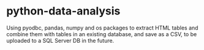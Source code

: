 # python-data-analysis
Using pyodbc, pandas, numpy and os packages to extract HTML tables and combine them with tables in an existing database, and save as a CSV, to be uploaded to a SQL Server DB in the future.
